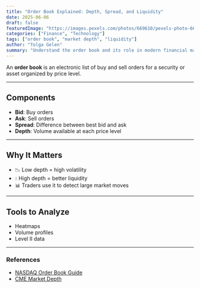 ```yaml
---
title: "Order Book Explained: Depth, Spread, and Liquidity"
date: 2025-06-06
draft: false
featuredImage: "https://images.pexels.com/photos/669610/pexels-photo-669610.jpeg?auto=compress&cs=tinysrgb&w=1260&h=750&dpr=2"
categories: ["Finance", "Technology"]
tags: ["order book", "market depth", "liquidity"]
author: "Tolga Gelen"
summary: "Understand the order book and its role in modern financial markets."
---
```


An **order book** is an electronic list of buy and sell orders for a security or asset organized by price level.

---

## Components

- **Bid**: Buy orders
- **Ask**: Sell orders
- **Spread**: Difference between best bid and ask
- **Depth**: Volume available at each price level

---

## Why It Matters

- 📉 Low depth = high volatility
- 💧 High depth = better liquidity
- 📊 Traders use it to detect large market moves

---

## Tools to Analyze

- Heatmaps
- Volume profiles
- Level II data

---

### References

- [NASDAQ Order Book Guide](https://www.nasdaq.com/)
- [CME Market Depth](https://www.cmegroup.com/)
